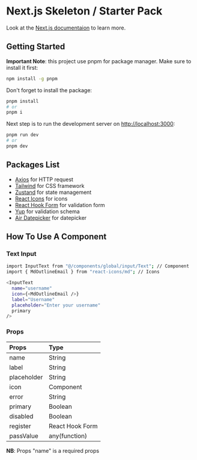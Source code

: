 # Next.js Skeleton / Starter Pack

Look at the [Next.js documentaion](https://nextjs.org/) to learn more.

## Getting Started

**Important Note**: this project use pnpm for package manager. Make sure to install it first:

```bash
npm install -g pnpm
```

Don't forget to install the package:

```bash
pnpm install
# or
pnpm i
```

Next step is to run the development server on [http://localhost:3000](http://localhost:3000):

```bash
pnpm run dev
# or
pnpm dev
```

## Packages List

- [Axios](https://axios-http.com/) for HTTP request
- [Tailwind](https://tailwindcss.com/) for CSS framework
- [Zustand](https://zustand-demo.pmnd.rs/) for state management
- [React Icons](https://react-icons.github.io/react-icons/) for icons
- [React Hook Form](https://react-hook-form.com/) for validation form
- [Yup](https://www.npmjs.com/package/yup) for validation schema
- [Air Datepicker](https://air-datepicker.com/) for datepicker

## How To Use A Component

### Text Input

```bash
import InputText from "@/components/global/input/Text"; // Component
import { MdOutlineEmail } from "react-icons/md"; // Icons

<InputText
  name="username"
  icon={<MdOutlineEmail />}
  label="Username"
  placeholder="Enter your username"
  primary
/>
```

### Props

| Props       | Type            |
| :---------- | :-------------- |
| name        | String          |
| label       | String          |
| placeholder | String          |
| icon        | Component       |
| error       | String          |
| primary     | Boolean         |
| disabled    | Boolean         |
| register    | React Hook Form |
| passValue   | any(function)   |

**NB**: Props "name" is a required props

